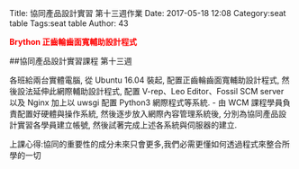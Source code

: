 Title: 協同產品設計實習 第十三週作業
Date: 2017-05-18 12:08
Category:seat table
Tags:seat table
Author: 43

<b><font color="red">Brython 正齒輪齒面寬輔助設計程式</font></b>



<!-- PELICAN_END_SUMMARY -->

##協同產品設計實習課程 第十三週

各班給兩台實體電腦, 從 Ubuntu 16.04 裝起, 配置正齒輪齒面寬輔助設計程式, 然後設法延伸此網際輔助設計程式, 配置 V-rep、Leo Editor、Fossil SCM server 以及 Nginx 加上以 uwsgi 配置 Python3 網際程式等系統. - 由 WCM 課程學員負責配置好硬體與操作系統, 然後逐步放入網際內容管理系統後, 分別為協同產品設計實習各學員建立帳號, 然後試著完成上述各系統與伺服器的建立.

上課心得:協同的重要性的成分未來只會更多,我們必需更懂如何透過程式來整合所學的一切
